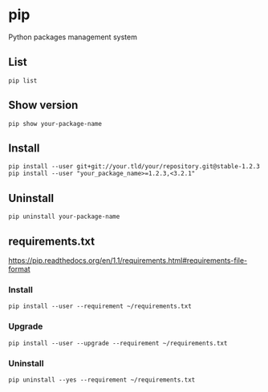 # pip

Python packages management system

## List

    pip list

## Show version

    pip show your-package-name

## Install

    pip install --user git+git://your.tld/your/repository.git@stable-1.2.3
    pip install --user "your_package_name>=1.2.3,<3.2.1"

## Uninstall

    pip uninstall your-package-name

## requirements.txt

<https://pip.readthedocs.org/en/1.1/requirements.html#requirements-file-format>

### Install

    pip install --user --requirement ~/requirements.txt

### Upgrade

    pip install --user --upgrade --requirement ~/requirements.txt

### Uninstall

    pip uninstall --yes --requirement ~/requirements.txt
